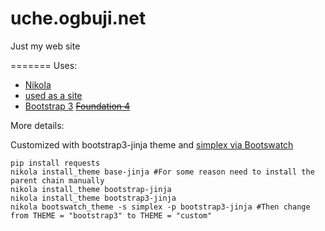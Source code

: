 uche.ogbuji.net
===============

Just my web site

=======
Uses:

 * [Nikola](http://getnikola.com/)
  * [used as a site](http://getnikola.com/creating-a-site-not-a-blog-with-nikola.html)
 * [Bootstrap 3](http://getbootstrap.com/)  <del>[Foundation 4](http://foundation.zurb.com/)</del>

More details:

Customized with bootstrap3-jinja theme and [simplex via Bootswatch](http://bootswatch.com/simplex/)

    pip install requests
    nikola install_theme base-jinja #For some reason need to install the parent chain manually
    nikola install_theme bootstrap-jinja
    nikola install_theme bootstrap3-jinja
    nikola bootswatch_theme -s simplex -p bootstrap3-jinja #Then change from THEME = "bootstrap3" to THEME = "custom"
